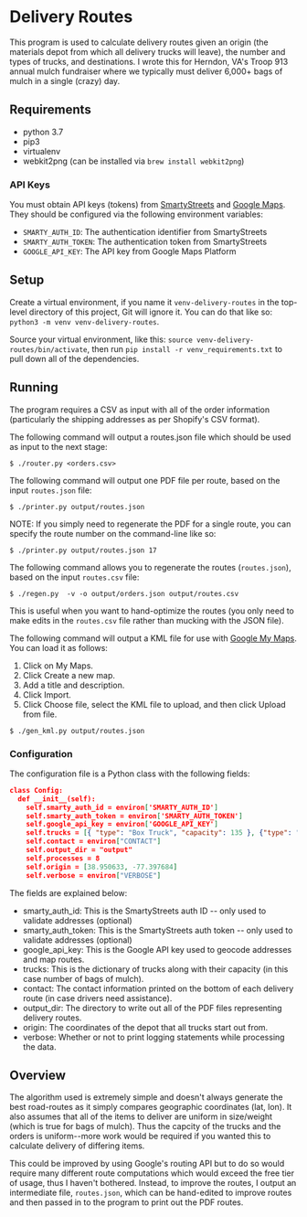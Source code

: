 # Delivery Routes

This program is used to calculate delivery routes given an origin (the materials depot from which all delivery trucks will leave), the number and types of trucks, and destinations. I wrote this for Herndon, VA's Troop 913 annual mulch fundraiser where we typically must deliver 6,000+ bags of mulch in a single (crazy) day.

## Requirements

* python 3.7
* pip3
* virtualenv
* webkit2png (can be installed via ```brew install webkit2png```)

### API Keys

You must obtain API keys (tokens) from [SmartyStreets](https://smartystreets.com/) and [Google Maps](https://cloud.google.com/maps-platform/maps/). They should be configured via the following environment variables:

* ```SMARTY_AUTH_ID```: The authentication identifier from SmartyStreets
* ```SMARTY_AUTH_TOKEN```: The authentication token from SmartyStreets
* ```GOOGLE_API_KEY```: The API key from Google Maps Platform

## Setup

Create a virtual environment, if you name it ```venv-delivery-routes``` in the top-level directory of this project, Git will ignore it. You can do that like so: ```python3 -m venv venv-delivery-routes```.

Source your virtual environment, like this: ```source venv-delivery-routes/bin/activate```, then run ```pip install -r venv_requirements.txt``` to pull down all of the dependencies.

## Running

The program requires a CSV as input with all of the order information (particularly the shipping addresses as per Shopify's CSV format).

The following command will output a routes.json file which should be used as input to the next stage:

```shell
$ ./router.py <orders.csv>
```

The following command will output one PDF file per route, based on the input ```routes.json``` file:

```shell
$ ./printer.py output/routes.json
```

NOTE: If you simply need to regenerate the PDF for a single route, you can specify the route number on the command-line like so:

```shell
$ ./printer.py output/routes.json 17
```

The following command allows you to regenerate the routes (```routes.json```), based on the input ```routes.csv``` file:

```shell
$ ./regen.py  -v -o output/orders.json output/routes.csv
```

This is useful when you want to hand-optimize the routes (you only need to make edits in the ```routes.csv``` file rather than mucking with the JSON file).

The following command will output a KML file for use with [Google My Maps](https://www.google.com/maps/d/). You can load it as follows:
1. Click on My Maps.
2. Click Create a new map.
3. Add a title and description.
4. Click Import.
5. Click Choose file, select the KML file to upload, and then click Upload from file.

```shell
$ ./gen_kml.py output/routes.json
```

### Configuration

The configuration file is a Python class with the following fields:

```json
class Config:
  def __init__(self):
    self.smarty_auth_id = environ['SMARTY_AUTH_ID']
    self.smarty_auth_token = environ['SMARTY_AUTH_TOKEN']
    self.google_api_key = environ['GOOGLE_API_KEY']
    self.trucks = [{ "type": "Box Truck", "capacity": 135 }, {"type": "26' Flatbed", "capacity": 315 }]
    self.contact = environ["CONTACT"]
    self.output_dir = "output"
    self.processes = 8
    self.origin = [38.950633, -77.397684]
    self.verbose = environ["VERBOSE"]
```

The fields are explained below:
* smarty_auth_id: This is the SmartyStreets auth ID -- only used to validate addresses (optional)
* smarty_auth_token: This is the SmartyStreets auth token -- only used to validate addresses (optional)
* google_api_key: This is the Google API key used to geocode addresses and map routes.
* trucks: This is the dictionary of trucks along with their capacity (in this case number of bags of mulch).
* contact: The contact information printed on the bottom of each delivery route (in case drivers need assistance).
* output_dir: The directory to write out all of the PDF files representing delivery routes.
* origin: The coordinates of the depot that all trucks start out from.
* verbose: Whether or not to print logging statements while processing the data.

## Overview

The algorithm used is extremely simple and doesn't always generate the best road-routes as it simply compares geographic coordinates (lat, lon). It also assumes that all of the items to deliver are uniform in size/weight (which is true for bags of mulch). Thus the capcity of the trucks and the orders is uniform--more work would be required if you wanted this to calculate delivery of differing items. 

This could be improved by using Google's routing API but to do so would require many different route computations which would exceed the free tier of usage, thus I haven't bothered. Instead, to improve the routes, I output an intermediate file, ```routes.json```, which can be hand-edited to improve routes and then passed in to the program to print out the PDF routes.
